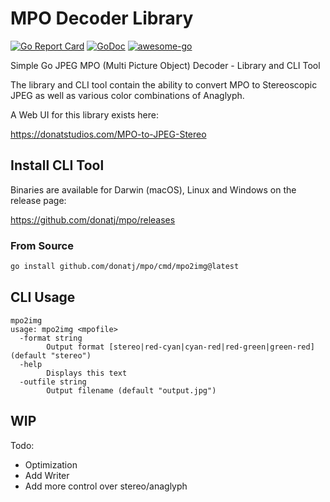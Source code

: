 # MPO Decoder Library

[![Go Report Card](https://goreportcard.com/badge/donatj/mpo)](https://goreportcard.com/report/donatj/mpo)
[![GoDoc](https://godoc.org/github.com/donatj/mpo?status.svg)](https://godoc.org/github.com/donatj/mpo)
[![awesome-go](https://img.shielded.dev/s?title=listed%20on&text=awesome-go&color=blue)](https://github.com/avelino/awesome-go)

Simple Go JPEG MPO (Multi Picture Object) Decoder - Library and CLI Tool

The library and CLI tool contain the ability to convert MPO to Stereoscopic JPEG as well as various color combinations of Anaglyph.

A Web UI for this library exists here:

https://donatstudios.com/MPO-to-JPEG-Stereo

## Install CLI Tool

Binaries are available for Darwin (macOS), Linux and Windows on the release page:

https://github.com/donatj/mpo/releases

### From Source

```bash
go install github.com/donatj/mpo/cmd/mpo2img@latest
```

## CLI Usage

```
mpo2img
usage: mpo2img <mpofile>
  -format string
    	Output format [stereo|red-cyan|cyan-red|red-green|green-red] (default "stereo")
  -help
    	Displays this text
  -outfile string
    	Output filename (default "output.jpg")
```

## WIP

Todo:

- Optimization
- Add Writer
- Add more control over stereo/anaglyph
